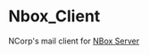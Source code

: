 # Nbox_Client
NCorp's mail client for [NBox Server](https://github.com/NCorp-group/NBox_Server_CS/releases/tag/0.1.1)
